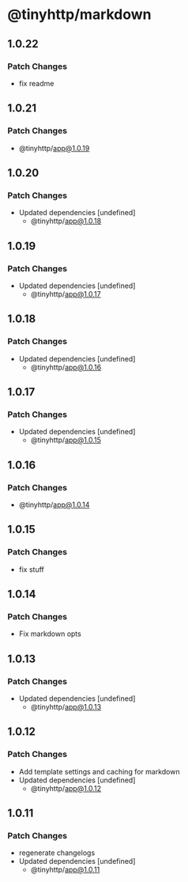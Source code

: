 # @tinyhttp/markdown

## 1.0.22

### Patch Changes

- fix readme

## 1.0.21

### Patch Changes

- @tinyhttp/app@1.0.19

## 1.0.20

### Patch Changes

- Updated dependencies [undefined]
  - @tinyhttp/app@1.0.18

## 1.0.19

### Patch Changes

- Updated dependencies [undefined]
  - @tinyhttp/app@1.0.17

## 1.0.18

### Patch Changes

- Updated dependencies [undefined]
  - @tinyhttp/app@1.0.16

## 1.0.17

### Patch Changes

- Updated dependencies [undefined]
  - @tinyhttp/app@1.0.15

## 1.0.16

### Patch Changes

- @tinyhttp/app@1.0.14

## 1.0.15

### Patch Changes

- fix stuff

## 1.0.14

### Patch Changes

- Fix markdown opts

## 1.0.13

### Patch Changes

- Updated dependencies [undefined]
  - @tinyhttp/app@1.0.13

## 1.0.12

### Patch Changes

- Add template settings and caching for markdown
- Updated dependencies [undefined]
  - @tinyhttp/app@1.0.12

## 1.0.11

### Patch Changes

- regenerate changelogs
- Updated dependencies [undefined]
  - @tinyhttp/app@1.0.11
